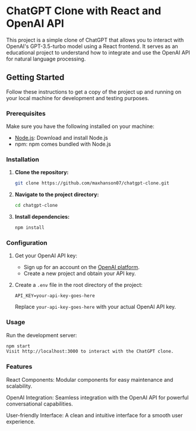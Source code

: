# ChatGPT Clone with React and OpenAI API

This project is a simple clone of ChatGPT that allows you to interact with OpenAI's GPT-3.5-turbo model using a React frontend. It serves as an educational project to understand how to integrate and use the OpenAI API for natural language processing.

## Getting Started

Follow these instructions to get a copy of the project up and running on your local machine for development and testing purposes.

### Prerequisites

Make sure you have the following installed on your machine:

- [Node.js](https://nodejs.org/): Download and install Node.js
- npm: npm comes bundled with Node.js

### Installation

1. **Clone the repository:**

    ```bash
    git clone https://github.com/maxhanson07/chatgpt-clone.git
    ```

2. **Navigate to the project directory:**

    ```bash
    cd chatgpt-clone
    ```

3. **Install dependencies:**

    ```bash
    npm install
    ```

### Configuration

1. Get your OpenAI API key:
   - Sign up for an account on the [OpenAI platform](https://beta.openai.com/signup/).
   - Create a new project and obtain your API key.

2. Create a `.env` file in the root directory of the project:

    ```env
    API_KEY=your-api-key-goes-here
    ```

    Replace `your-api-key-goes-here` with your actual OpenAI API key.


### Usage

Run the development server:

```bash
npm start
Visit http://localhost:3000 to interact with the ChatGPT clone.
```

### Features

React Components: Modular components for easy maintenance and scalability.

OpenAI Integration: Seamless integration with the OpenAI API for powerful conversational capabilities.

User-friendly Interface: A clean and intuitive interface for a smooth user experience.

